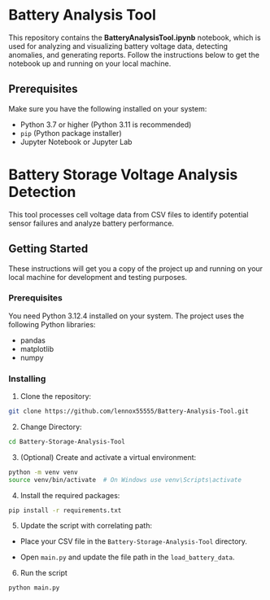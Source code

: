 # Battery Analysis Tool

This repository contains the **BatteryAnalysisTool.ipynb** notebook, which is used for analyzing and visualizing battery voltage data, detecting anomalies, and generating reports. Follow the instructions below to get the notebook up and running on your local machine.

## Prerequisites

Make sure you have the following installed on your system:

- Python 3.7 or higher (Python 3.11 is recommended)
- `pip` (Python package installer)
- Jupyter Notebook or Jupyter Lab

# Battery Storage Voltage Analysis Detection

This tool processes cell voltage data from CSV files to identify potential sensor failures and analyze battery performance.

## Getting Started

These instructions will get you a copy of the project up and running on your local machine for development and testing purposes.

### Prerequisites

You need Python 3.12.4 installed on your system. The project uses the following Python libraries:
- pandas
- matplotlib
- numpy

### Installing

1. Clone the repository:

```bash
git clone https://github.com/lennox55555/Battery-Analysis-Tool.git
```

2. Change Directory:

```bash
cd Battery-Storage-Analysis-Tool
```

3. (Optional) Create and activate a virtual environment:

```bash
python -m venv venv
source venv/bin/activate  # On Windows use venv\Scripts\activate
```

4. Install the required packages:

```bash
pip install -r requirements.txt
```

5. Update the script with correlating path:

- Place your CSV file in the `Battery-Storage-Analysis-Tool` directory.

- Open `main.py` and update the file path in the `load_battery_data`.

6. Run the script

```bash
python main.py
```


